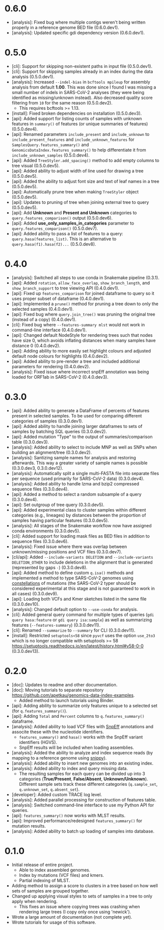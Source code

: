 # 0.6.0

* [analysis]: Fixed bug where multiple contigs weren't being written properly in a reference genome BED file (0.6.0.dev1).
* [analysis]: Updated specific gdi dependency version (0.6.0.dev1).

# 0.5.0

* [cli]: Support for skipping non-existent paths in input file (0.5.0.dev1).
* [cli]: Support for skipping samples already in an index during the data analysis (0.5.0.dev1).
* [analysis]: Increased `--indel-bias` in `bcftools mpileup` for assembly analysis from default **1.00**. This was done since I found I was missing a small number of indels in SARS-CoV-2 analyses (they were being identified as missing/unknown instead). Also decreased quality score filtering from `10` for the same reason (0.5.0.dev2).
    * This requires bcftools >= 1.13.
* [install]: Fixed broken dependencies on installation (0.5.0.dev3).
* [api]: Added support for listing counts of samples with unknown features in `summary()` of features (or unique summaries of features) (0.5.0.dev4).
* [api]: Renamed parameters `include_present` and `include_unknown` to `include_present_features` and `include_unknown_features` for `SamplesQuery.features_summary()` and `GenomicsDataIndex.features_summary()` to help differentiate it from `include_unknown_samples` (0.5.0.dev4).
* [api]: Added `TreeStyler.add_spacing()` method to add empty columns to tree visual (0.5.0.dev5).
* [api]: Added ability to adjust width of line used for drawing a tree (0.5.0.dev5).
* [api]: Added the ability to adjust font size and text of leaf names in a tree (0.5.0.dev5).
* [api]: Automatically prune tree when making `TreeStyler` object (0.5.0.dev5).
* [api]: Updates to pruning of tree when joining external tree to query (0.5.0.dev5).
* [api]: Add **Unknown** and **Present and Unknown** categories to `query.features_comparison()` output (0.5.0.dev6).
* [api]: Added **use_only_samples_in_categories** parameter to `query.features_comparison()` (0.5.0.dev7).
* [api]: Added ability to pass a list of features to a query: `query.hasa(features_list)`. This is an alternative to `query.hasa(f1).hasa(f2)...` (0.5.0.dev8).

# 0.4.0

* [analysis]: Switched all steps to use conda in Snakemake pipeline (0.3.1).
* [api]: Added `rotation`, `allow_face_overlap`, `show_branch_length`, and `show_branch_support` to tree viewing API (0.4.0.dev1).
* [api]: Fixed up `features_comparison` for joined dataframe to query so it uses proper subset of dataframe (0.4.0.dev1).
* [api]: Implemented a `prune()` method for pruning a tree down to only the selected samples (0.4.0.dev1).
* [api]: Fixed bug where `query.join_tree()` was pruning the original tree (instead of a copy) (0.4.0.dev1).
* [cli]: Fixed bug where `--features-summary mlst` would not work in command-line interface (0.4.0.dev1).
* [api]: Changed default NodeStyle for rendering trees such that nodes have size 0, which avoids inflating distances when many samples have distance 0 (0.4.0.dev2).
* [api]: Adding ability to more easily set highlight colours and adjusted default node colours for highlights (0.4.0.dev2).
* [api]: Added ability to pre-render a tree and included additional parameters for rendering (0.4.0.dev2).
* [analysis]: Fixed issue where incorrect snpEff annotation was being loaded for ORF1ab in SARS-CoV-2 (0.4.0.dev3).

# 0.3.0

* [api]: Added ability to generate a DataFrame of percents of features present in selected samples. To be used for comparing different categories of samples (0.3.0.dev1).
* [api]: Added ability to handle joining larger dataframes to sets of samples by batching SQL queries (0.3.0.dev2).
* [api]: Added mutation "Type" to the output of summaries/comparison table (0.3.0.dev3).
* [analysis]: Added ability to select to include MNP as well as SNPs when building an alignment/tree (0.3.0.dev2).
* [analysis]: Santizing sample names for analysis and restoring afterwards. This way a greater variety of sample names is possible (0.3.0.dev3, 0.3.0.dev12).
* [analysis]: Automatically split a single multi-FASTA file into separate files per sequence (used primarily for SARS-CoV-2 data) (0.3.0.dev4).
* [analysis]: Added ability to handle lzma and bzip2 compressed sequence files (0.3.0.dev4).
* [api]: Added a method to select a random subsample of a query (0.3.0.dev4).
* [api]: Set outgroup of tree query (0.3.0.dev5).
* [api]: Added experimental class to cluster samples within different categories (e.g., lineages) by distances between the proportion of samples having particular features (0.3.0.dev5).
* [analysis]: All stages of the Snakemake workflow now have assigned conda environments (0.3.0.dev5).
* [cli]: Added support for loading mask files as BED files in addition to sequence files (0.3.0.dev6).
* [analysis]: Fixed issue where there was overlap between unknown/missing positions and VCF files (0.3.0.dev7).
* [cli/api]: Added `--include-variants DELETION` and `--include-variants DELETION_OTHER` to include deletions in the alignment that is generated (represented by gaps `-`) (0.3.0.dev8).
* [api]: Added method to define custom `q.isa()` methods and implemented a method to type SARS-CoV-2 genomes using [constellations](https://github.com/cov-lineages/constellations) of mutations (the SARS-CoV-2 typer should be considered experimental at this stage and is not guaranteed to work in all cases) (0.3.0.dev9).
* [api]: Loading both VCFs and Kmer sketches listed in the same file (0.3.0.dev10).
* [analysis]: Changed default option to `--use-conda` for analysis.
* [cli]: Added general query command for multiple types of queries (`gdi query hasa:feature` or `gdi query isa:sample`) as well as summarizing features (`--features-summary`) (0.3.0.dev11).
* [cli]: Renamed `--summarize` to `--summary` for CLI (0.3.0.dev11).
* [install]: Restricted `setuptools<58` since `pyvcf` uses the option `use_2to3` which is no longer compatible with setuptools >= 58 <https://setuptools.readthedocs.io/en/latest/history.html#v58-0-0> (0.3.0.dev13).

# 0.2.0

* [doc]: Updates to readme and other documentation.
* [doc]: Moving tutorials to separate repository <https://github.com/apetkau/genomics-data-index-examples>.
    * Added method to launch tutorials using Binder.
* [api]: Adding ability to summarize only features unique to a selected set (for `q.features_summary()`).
* [api]: Adding `Total` and `Percent` columns to `q.features_summary()` dataframe.
* [analysis]: Added ability to load VCF files with [SnpEff](http://pcingola.github.io/SnpEff/) annotations and associte these with the nucleotide identifiers.
    * `features_summary()` and `hasa()` works with the SnpEff variant identifiers (HGVS).
    * SnpEff results will be included when loading assemblies.
* [analysis]: Added the ability to analyze and index sequence reads (by mapping to a reference genome using [snippy](https://github.com/tseemann/snippy)).
* [analysis]: Added ability to insert new genomes into an existing index.
* [analysis]: Added ability to index and query missing data.
    * The resulting samples for each query can be divided up into 3 categories (**True/Present**, **False/Absent**, **Unknown/Unknown**). Different sample sets track these different categories (`q.sample_set`, `q.unknown_set`, `q.absent_set`).
* [developer]: Added custom TRACE log level.
* [analysis]: Added parallel processing for construction of features table.
* [analysis]: Switched command-line interface to use my Python API for queries.
* [api]: `features_summary()` now works with MLST results.
* [api]: Improved performance/redesigned `features_summary()` for mutation results.
* [analysis]: Added ability to batch up loading of samples into database.

# 0.1.0

* Initial release of entire project.
    * Able to index assembled genomes.
    * Index by mutations (VCF files) and kmers.
    * Partial indexing of MLST.
* Adding method to assign a score to clusters in a tree based on how well sets of samples are grouped together.
* Changed up applying visual styles to sets of samples in a tree to only apply when rendering.
    * This fixes an issue where copying trees was crashing when rendering large trees (I copy only once using 'newick').
* Wrote a large amount of documentation (not complete yet).
* Wrote tutorials for usage of this software.
